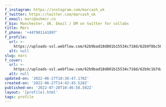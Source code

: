 ```yaml
---
f_instagram: https://instagram.com/marcash_uk
f_twitter: https://twitter.com/marcash_uk
f_email: marc@ashmcr.co
f_bio: Manchester, UK. Email / DM on twitter for collabs
title: Marc
f_phone: '+447901141897'
f_profile:
  url: >-
    https://uploads-ssl.webflow.com/62b9bad18d801b15534c718d/62b9f8bc50c1ff90431e4b26_2864242720636839604.jpg
  alt: null
slug: marc
f_cover:
  url: >-
    https://uploads-ssl.webflow.com/62b9bad18d801b15534c718d/62b9c1b7da63d6636a55b023_3%20-%20Skewed%20right.png
  alt: null
updated-on: '2022-06-27T18:36:47.178Z'
created-on: '2022-06-27T14:42:45.528Z'
published-on: '2022-07-20T10:46:58.502Z'
layout: '[profile].html'
tags: profile
---
```



